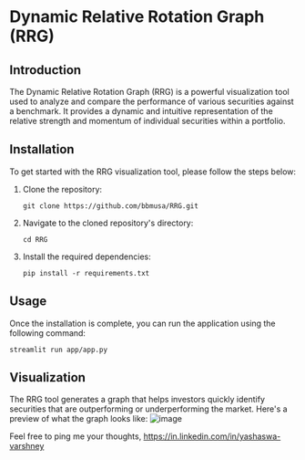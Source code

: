 # Dynamic Relative Rotation Graph (RRG)

## Introduction
The Dynamic Relative Rotation Graph (RRG) is a powerful visualization tool used to analyze and compare the performance of various securities against a benchmark. It provides a dynamic and intuitive representation of the relative strength and momentum of individual securities within a portfolio.

## Installation
To get started with the RRG visualization tool, please follow the steps below:

1. Clone the repository:
   ```
   git clone https://github.com/bbmusa/RRG.git
   ```
2. Navigate to the cloned repository's directory:
   ```
   cd RRG
   ```
3. Install the required dependencies:
   ```
   pip install -r requirements.txt
   ```

## Usage
Once the installation is complete, you can run the application using the following command:
```
streamlit run app/app.py
```

## Visualization
The RRG tool generates a graph that helps investors quickly identify securities that are outperforming or underperforming the market. Here's a preview of what the graph looks like:
![image](https://github.com/bbmusa/RRG/assets/65719349/7c83e705-1bce-4124-87cf-a1c6354d418a)


Feel free to ping me your thoughts,
https://in.linkedin.com/in/yashaswa-varshney
